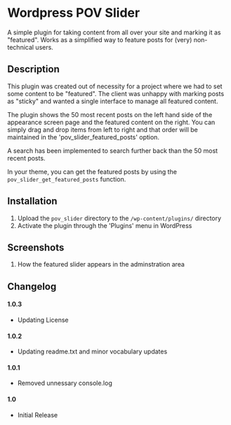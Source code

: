 Wordpress POV Slider
==========

A simple plugin for taking content from all over your site and marking it as "featured". Works as a simplified way to feature posts for (very) non-technical users.

Description
----------

This plugin was created out of necessity for a project where we had to set some content to be "featured". The client was unhappy with marking posts as "sticky" and wanted a single interface to manage all featured content.

The plugin shows the 50 most recent posts on the left hand side of the appearance screen page and the featured content on the right. You can simply drag and drop items from left to right and that order will be maintained in the 'pov_slider_featured_posts' option.

A search has been implemented to search further back than the 50 most recent posts.

In your theme, you can get the featured posts by using the `pov_slider_get_featured_posts` function.

Installation
----------

1. Upload the `pov_slider` directory to the `/wp-content/plugins/` directory
2. Activate the plugin through the 'Plugins' menu in WordPress

Screenshots
----------

1. How the featured slider appears in the adminstration area

Changelog
----------

#### 1.0.3
* Updating License

#### 1.0.2
* Updating readme.txt and minor vocabulary updates

#### 1.0.1
* Removed unnessary console.log

#### 1.0
* Initial Release
